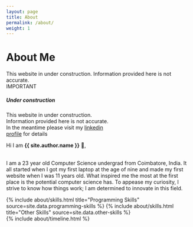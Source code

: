 ```yaml
---
layout: page
title: About
permalink: /about/
weight: 1
---
```


# About Me

<div class="card">
  <div class="card-body">
    This website in under construction. Information provided here is not accurate.
  </div>
</div>
<div class="card text-white bg-danger mb-3" style="max-width: 18rem;">
  <div class="card-header">IMPORTANT</div>
  <div class="card-body">
    <h5 class="card-title">Under construction</h5>
    <p class="card-text">This website in under construction. Information provided here is not accurate. In the meantime please visit my <a href="https://www.linkedin.com/in/vijay-nirmal/">linkedin profile</a> for details</p>
  </div>
</div>

Hi I am **{{ site.author.name }}** :wave:,<br><br>

I am a 23 year old Computer Science undergrad from Coimbatore, India. It all started when I got my first laptop at the age of nine and made my first website when I was 11 years old. What inspired me the most at the first place is the potential computer science has. To appease my curiosity, I strive to know how things work; I am determined to innovate in this field.

<div class="row">
{% include about/skills.html title="Programming Skills" source=site.data.programming-skills %}
{% include about/skills.html title="Other Skills" source=site.data.other-skills %}
</div>

<div class="row">
{% include about/timeline.html %}
</div>